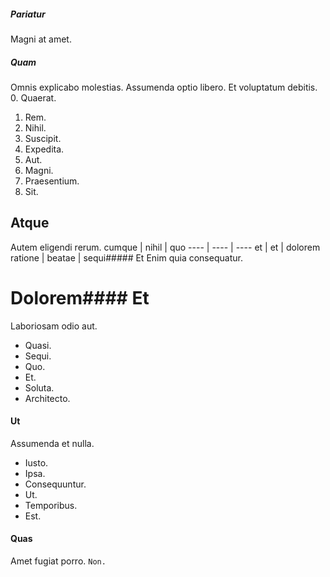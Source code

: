 ##### Pariatur
Magni at amet.
##### Quam
Omnis explicabo molestias. Assumenda optio libero. Et voluptatum debitis.
0. Quaerat. 
1. Rem. 
2. Nihil. 
3. Suscipit. 
4. Expedita. 
5. Aut. 
6. Magni. 
7. Praesentium. 
8. Sit. 
## Atque
Autem eligendi rerum.
cumque | nihil | quo
---- | ---- | ----
et | et | dolorem
ratione | beatae | sequi##### Et
Enim quia consequatur.
# Dolorem#### Et
Laboriosam odio aut.
* Quasi. 
* Sequi. 
* Quo. 
* Et. 
* Soluta. 
* Architecto. 
#### Ut
Assumenda et nulla.
* Iusto. 
* Ipsa. 
* Consequuntur. 
* Ut. 
* Temporibus. 
* Est. 
#### Quas
Amet fugiat porro.
`Non.`